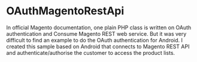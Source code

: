 # OAuthMagentoRestApi
In official Magento documentation, one plain PHP class is written on OAuth authentication and Consume Magento REST web service. But it was very difficult to find an example to do the OAuth authentication for Android. I created this sample based on Android that connects to Magento REST API and authenticate/authorise the customer to access the product lists. 
